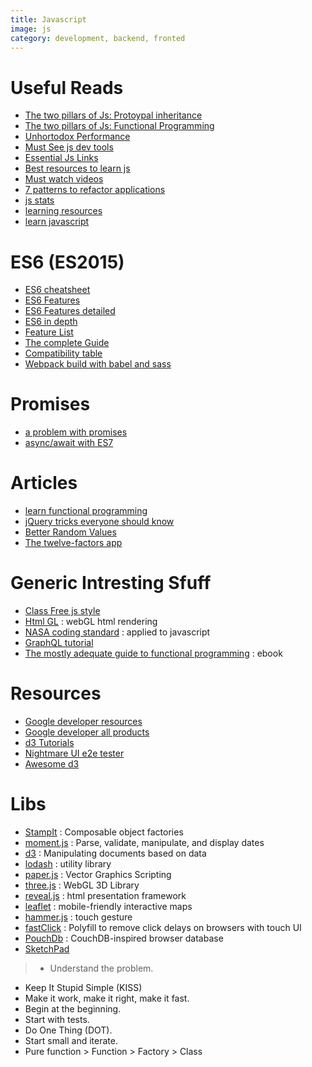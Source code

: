 ```yaml
---
title: Javascript
image: js
category: development, backend, fronted
---
```


# Useful Reads

- [The two pillars of Js: Protoypal inheritance](https://medium.com/javascript-scene/the-two-pillars-of-javascript-ee6f3281e7f3)
- [The two pillars of Js: Functional Programming](https://medium.com/javascript-scene/the-two-pillars-of-javascript-pt-2-functional-programming-a63aa53a41a4#.qa1pcg73t)
- [Unhortodox Performance](https://www.youtube.com/watch?v=NthmeLEhDDM)
- [Must See js dev tools](https://medium.com/javascript-scene/must-see-javascript-dev-tools-that-put-other-dev-tools-to-shame-aca6d3e3d925)
- [Essential Js Links](https://github.com/ericelliott/essential-javascript-links#essential-javascript-links)
- [Best resources to learn js](http://stackoverflow.com/questions/11246/best-resources-to-learn-javascript)
- [Must watch videos](https://github.com/bolshchikov/js-must-watch)
- [7 patterns to refactor applications](http://journal.crushlovely.com/post/92649246643/7-patterns-to-refactor-javascript-applications-decorator)
- [js stats](http://stats.js.org/)
- [learning resources](https://github.com/jshomes/learning-resources)
- [learn javascript](https://psdtowp.net/learn-javascript.html)

# ES6 (ES2015)

- [ES6 cheatsheet](/assets/es6-cheatsheet.pdf)
- [ES6 Features](https://github.com/rse/es6-features)
- [ES6 Features detailed](https://github.com/bevacqua/es6)
- [ES6 in depth](https://ponyfoo.com/articles/tagged/es6-in-depth)
- [Feature List](https://github.com/lukehoban/es6features#readme)
- [The complete Guide](http://jamesknelson.com/the-complete-guide-to-es6-with-babel-6/)
- [Compatibility table](http://kangax.github.io/compat-table/es6/)
- [Webpack build with babel and sass](http://jamesknelson.com/webpack-made-simple-build-es6-less-with-autorefresh-in-26-lines/)

# Promises

- [a problem with promises](http://pouchdb.com/2015/05/18/we-have-a-problem-with-promises.html)
- [async/await with ES7](http://pouchdb.com/2015/03/05/taming-the-async-beast-with-es7.html)

# Articles

- [learn functional programming](http://reactivex.io/learnrx/)
- [jQuery tricks everyone should know](https://github.com/AllThingsSmitty/jquery-tips-everyone-should-know/)
- [Better Random Values](https://developer.mozilla.org/en-US/docs/Web/API/RandomSource/getRandomValues)
- [The twelve-factors app](http://12factor.net/)

# Generic Intresting Sfuff

- [Class Free js style](https://github.com/ericelliott/class-free-javascript-style)
- [Html GL](https://github.com/PixelsCommander/HTML-GL) : webGL html rendering
- [NASA coding standard](http://pixelscommander.com/en/javascript/nasa-coding-standarts-for-javascript-performance/) : applied to javascript
- [GraphQL tutorial](https://medium.com/apollo-stack/tutorial-building-a-graphql-server-cddaa023c035#.48xa4m6s0)
- [The mostly adequate guide to functional programming](https://drboolean.gitbooks.io/mostly-adequate-guide/content/) : ebook

# Resources

- [Google developer resources](https://developers.google.com/web/)
- [Google developer all products](https://developers.google.com/products/)
- [d3 Tutorials](https://github.com/mbostock/d3/wiki/Tutorials)
- [Nightmare UI e2e tester](https://github.com/segmentio/nightmare#api)
- [Awesome d3](https://github.com/wbkd/awesome-d3)

# Libs

- [StampIt](https://github.com/stampit-org/stampit) : Composable object factories
- [moment.js](http://momentjs.com/) : Parse, validate, manipulate, and display dates
- [d3](http://d3js.org/) : Manipulating documents based on data
- [lodash](https://lodash.com/) : utility library
- [paper.js](http://paperjs.org/) : Vector Graphics Scripting
- [three.js](http://threejs.org/) : WebGL 3D Library
- [reveal.js](http://lab.hakim.se/reveal-js/#/) : html presentation framework 
- [leaflet](http://leafletjs.com/reference.html) : mobile-friendly interactive maps
- [hammer.js](http://hammerjs.github.io/getting-started/) : touch gesture
- [fastClick](https://github.com/ftlabs/fastclick) : Polyfill to remove click delays on browsers with touch UI
- [PouchDb](http://pouchdb.com/api.html) : CouchDB-inspired browser database
- [SketchPad](http://yiom.github.io/sketchpad/)

>- Understand the problem.
- Keep It Stupid Simple (KISS)
- Make it work, make it right, make it fast.
- Begin at the beginning.
- Start with tests.
- Do One Thing (DOT).
- Start small and iterate.
- Pure function > Function > Factory > Class
